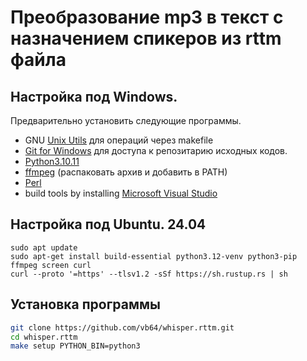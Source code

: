 # Преобразование mp3 в текст с назначением спикеров из rttm файла

## Настройка под Windows.

Предварительно установить следующие программы.

- GNU [Unix Utils](http://unxutils.sourceforge.net/) для операций через makefile
- [Git for Windows](https://git-scm.com/download/win) для доступа к репозитарию исходных кодов.
- [Python3.10.11](https://www.python.org/downloads/release/python-31011/)
- [ffmpeg](https://ffmpeg.org/download.html) (распаковать архив и добавить в PATH)
- [Perl](https://strawberryperl.com/)
- build tools by installing [Microsoft Visual Studio](https://visualstudio.microsoft.com/downloads/)

## Настройка под Ubuntu. 24.04

```
sudo apt update
sudo apt-get install build-essential python3.12-venv python3-pip ffmpeg screen curl
curl --proto '=https' --tlsv1.2 -sSf https://sh.rustup.rs | sh
```

## Установка программы

```bash
git clone https://github.com/vb64/whisper.rttm.git
cd whisper.rttm
make setup PYTHON_BIN=python3
```

